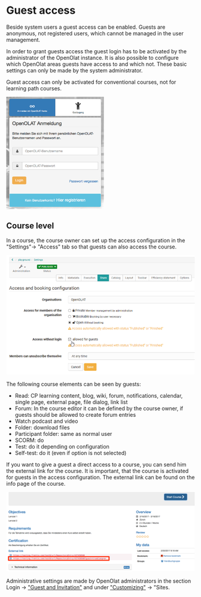 # Guest access

Beside system users a guest access can be enabled. Guests are anonymous, not
registered users, which cannot be managed in the user management.

In order to grant guests access the guest login has to be activated by the
administrator of the OpenOlat instance. It is also possible to configure which
OpenOlat areas guests have access to and which not. These basic settings can
only be made by the system administrator.

  

Guest access can only be activated for conventional courses, not for learning
path courses.

![](assets/DE_gastlogin.png)

## Course level

In a course, the course owner can set up the access configuration in the
"Settings"→ "Access" tab so that guests can also access the course.

![](assets/guest_booking.png)

The following course elements can be seen by guests:

  * Read: CP learning content, blog, wiki, forum, notifications, calendar, single page, external page, file dialog, link list
  * Forum: In the course editor it can be defined by the course owner, if guests should be allowed to create forum entries
  * Watch podcast and video
  * Folder: download files
  * Participant folder: same as normal user
  * SCORM: do
  * Test: do it depending on configuration
  * Self-test: do it (even if option is not selected)

If you want to give a guest a direct access to a course, you can send him the
external link for the course. It is important, that the course is activated
for guests in the access configuration. The external link can be found on the
info page of the course.

![](assets/en_guest_infopage.png)

  

  

Administrative settings are made by OpenOlat administrators in the section
Login → ["Guest and Invitation"](Guest+and+invitation.html) and under
["Customizing"](Customizing.html) → "Sites.

